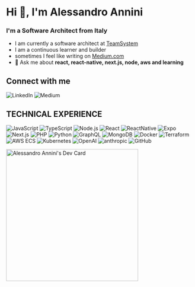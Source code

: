 # Hi 👋, I'm Alessandro Annini</h1>

### I'm a Software Architect from Italy

- I am currently a software architect at [TeamSystem](https://www.teamsystem.com/en/)
- I am a continuous learner and builder
- sometimes I feel like writing on [Medium.com](https://medium.com/@alessandro-annini)
- 💬 Ask me about **react, react-native, next.js, node, aws and learning**

## Connect with me

![LinkedIn](https://img.shields.io/badge/LinkedIn-0a66c2?style=for-the-badge&logo=linkedin&logoColor=fff&link=https%3A%2F%2Flinkedin.com%2Fin%2Falessandroannini)
![Medium](https://img.shields.io/badge/Medium-242424?style=for-the-badge&logo=medium&logoColor=fff&link=https%3A%2F%2Fmedium.com%2F%40alessandro.annini)

## TECHNICAL EXPERIENCE

![JavaScript](https://img.shields.io/badge/JavaScript-323330?style=for-the-badge&logo=javascript&logoColor=F7DF1E) ![TypeScript](https://img.shields.io/badge/TypeScript-007ACC?style=for-the-badge&logo=typescript&logoColor=white) ![Node.js](https://img.shields.io/badge/Node.js-339933?style=for-the-badge&logo=node.js&logoColor=white) ![React](https://img.shields.io/badge/React-20232A?style=for-the-badge&logo=react&logoColor=61DAFB) ![ReactNative](https://img.shields.io/badge/React-Native-087ea4?style=for-the-badge&logo=react&logoColor=61DAFB) ![Expo](https://img.shields.io/badge/Expo-11181c?style=for-the-badge&logo=expo&logoColor=fff) ![Next.js](https://img.shields.io/badge/Next.js-000000?style=for-the-badge&logo=next.js&logoColor=white) ![PHP](https://img.shields.io/badge/PHP-777BB4?style=for-the-badge&logo=php&logoColor=white) ![Python](https://img.shields.io/badge/Python-3776AB?style=for-the-badge&logo=python&logoColor=white) ![GraphQL](https://img.shields.io/badge/GraphQL-E10098?style=for-the-badge&logo=graphql&logoColor=white) ![MongoDB](https://img.shields.io/badge/MongoDB-47A248?style=for-the-badge&logo=mongodb&logoColor=white) ![Docker](https://img.shields.io/badge/Docker-2496ED?style=for-the-badge&logo=docker&logoColor=white) ![Terraform](https://img.shields.io/badge/Terraform-7B42BC?style=for-the-badge&logo=terraform&logoColor=white) ![AWS ECS](https://img.shields.io/badge/AWS_ECS-FF9900?style=for-the-badge&logo=amazonecs&logoColor=white) ![Kubernetes](https://img.shields.io/badge/Kubernetes-326CE5?style=for-the-badge&logo=kubernetes&logoColor=white) ![OpenAI](https://img.shields.io/badge/OpenAI-00549F?style=for-the-badge&logo=openai&logoColor=white) ![anthropic](https://img.shields.io/badge/Anthropic-d97757?style=for-the-badge&logo=anthropic&logoColor=white) ![GitHub](https://img.shields.io/badge/GitHub-100000?style=for-the-badge&logo=github&logoColor=white)

<a href="https://app.daily.dev/sunrising"><img src="https://api.daily.dev/devcards/v2/8834d14d9e8b45969ff673211e5ce0b5.png?type=default&r=hr7" width="356" alt="Alessandro Annini's Dev Card"/></a>

